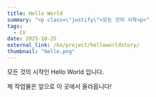 ```yaml
---
title: Hello World
summary: "<p class=\"justify\">모든 것의 시작<p>"
tags:
  - CV
date: 2025-10-25
external_link: /ko/project/helloworldstory/
thumbnail: "hello.png" 
---
```


모든 것의 시작인 Hello World 입니다.

제 작업물은 앞으로 이 곳에서 올라옵니다!